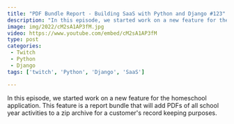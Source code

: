 ```yaml
---
title: "PDF Bundle Report - Building SaaS with Python and Django #123"
description: "In this episode, we started work on a new feature for the homeschool application. This feature is a report bundle that will add PDFs of all school year activities to a zip archive for a customer's record keeping purposes."
image: img/2022/cM2sA1AP3fM.jpg
video: https://www.youtube.com/embed/cM2sA1AP3fM
type: post
categories:
 - Twitch
 - Python
 - Django
tags: ['twitch', 'Python', 'Django', 'SaaS']

---
```


In this episode, we started work on a new feature for the homeschool application. This feature is a report bundle that will add PDFs of all school year activities to a zip archive for a customer's record keeping purposes.

